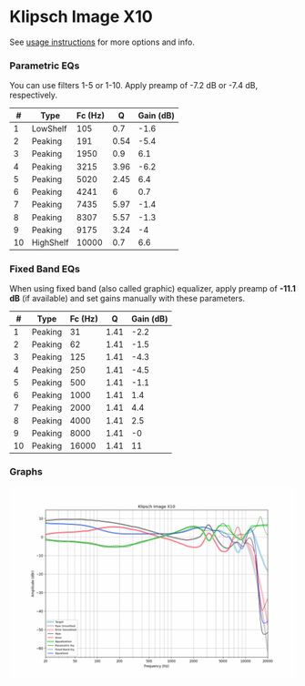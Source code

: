 # Klipsch Image X10
See [usage instructions](https://github.com/jaakkopasanen/AutoEq#usage) for more options and info.

### Parametric EQs
You can use filters 1-5 or 1-10. Apply preamp of -7.2 dB or -7.4 dB, respectively.

|   # | Type      |   Fc (Hz) |    Q |   Gain (dB) |
|-----|-----------|-----------|------|-------------|
|   1 | LowShelf  |       105 | 0.7  |        -1.6 |
|   2 | Peaking   |       191 | 0.54 |        -5.4 |
|   3 | Peaking   |      1950 | 0.9  |         6.1 |
|   4 | Peaking   |      3215 | 3.96 |        -6.2 |
|   5 | Peaking   |      5020 | 2.45 |         6.4 |
|   6 | Peaking   |      4241 | 6    |         0.7 |
|   7 | Peaking   |      7435 | 5.97 |        -1.4 |
|   8 | Peaking   |      8307 | 5.57 |        -1.3 |
|   9 | Peaking   |      9175 | 3.24 |        -4   |
|  10 | HighShelf |     10000 | 0.7  |         6.6 |

### Fixed Band EQs
When using fixed band (also called graphic) equalizer, apply preamp of **-11.1 dB** (if available) and set gains manually with these parameters.

|   # | Type    |   Fc (Hz) |    Q |   Gain (dB) |
|-----|---------|-----------|------|-------------|
|   1 | Peaking |        31 | 1.41 |        -2.2 |
|   2 | Peaking |        62 | 1.41 |        -1.5 |
|   3 | Peaking |       125 | 1.41 |        -4.3 |
|   4 | Peaking |       250 | 1.41 |        -4.5 |
|   5 | Peaking |       500 | 1.41 |        -1.1 |
|   6 | Peaking |      1000 | 1.41 |         1.4 |
|   7 | Peaking |      2000 | 1.41 |         4.4 |
|   8 | Peaking |      4000 | 1.41 |         2.5 |
|   9 | Peaking |      8000 | 1.41 |        -0   |
|  10 | Peaking |     16000 | 1.41 |        11   |

### Graphs
![](./Klipsch%20Image%20X10.png)
